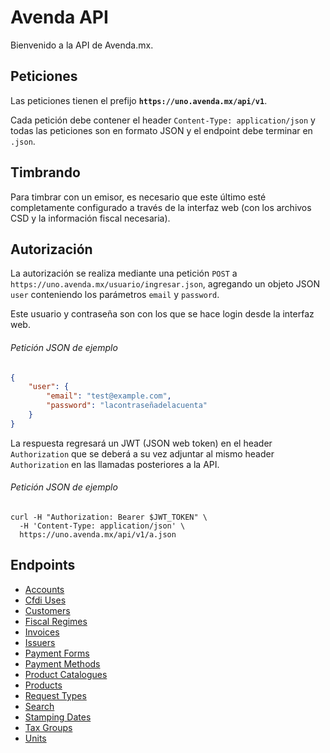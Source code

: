 Avenda API
==================

Bienvenido a la API de Avenda.mx.

Peticiones
----------

Las peticiones tienen el prefijo **`https://uno.avenda.mx/api/v1`**.

Cada petición debe contener el header `Content-Type: application/json` y todas las peticiones son en formato JSON y el endpoint debe terminar en `.json`.

Timbrando
---------

Para timbrar con un emisor, es necesario que este último esté completamente configurado a través de la interfaz web (con los archivos CSD y la información fiscal necesaria).

Autorización
-------------

La autorización se realiza mediante una petición `POST` a `https://uno.avenda.mx/usuario/ingresar.json`, agregando un objeto JSON `user` conteniendo los parámetros `email` y `password`.

Este usuario y contraseña son con los que se hace login desde la interfaz web.

###### Petición JSON de ejemplo
```json
{
    "user": {
        "email": "test@example.com",
        "password": "lacontraseñadelacuenta"
    }
}
```

La respuesta regresará un JWT (JSON web token) en el header `Authorization` que se deberá a su vez adjuntar al mismo header `Authorization` en las llamadas posteriores a la API.

###### Petición JSON de ejemplo
``` shell
curl -H "Authorization: Bearer $JWT_TOKEN" \
  -H 'Content-Type: application/json' \
  https://uno.avenda.mx/api/v1/a.json
```


Endpoints
----------------
- [Accounts](https://github.com/avendaMX/api-doc/blob/master/sections/accounts.md#accounts)
- [Cfdi Uses](https://github.com/avendaMX/api-doc/blob/master/sections/cfdi_uses.md#cfdi_uses)
- [Customers](https://github.com/avendaMX/api-doc/blob/master/sections/customers.md#customers)
- [Fiscal Regimes](https://github.com/avendaMX/api-doc/blob/master/sections/fiscal_regimes.md#fiscal_regimes)
- [Invoices](https://github.com/avendaMX/api-doc/blob/master/sections/invoices.md#invoices)
- [Issuers](https://github.com/avendaMX/api-doc/blob/master/sections/issuers.md#issuers)
- [Payment Forms](https://github.com/avendaMX/api-doc/blob/master/sections/payment_forms.md#payment_forms) 
- [Payment Methods](https://github.com/avendaMX/api-doc/blob/master/sections/payment_methods.md#payment_methods)
- [Product Catalogues](https://github.com/avendaMX/api-doc/blob/master/sections/product_catalogues.md#product_catalogues)
- [Products](https://github.com/avendaMX/api-doc/blob/master/sections/products.md#products)
- [Request Types](https://github.com/avendaMX/api-doc/blob/master/sections/request_types.md#request_types)
- [Search](https://github.com/avendaMX/api-doc/blob/master/sections/search.md#search)
- [Stamping Dates](https://github.com/avendaMX/api-doc/blob/master/sections/stamping_dates.md#stamping_dates)
- [Tax Groups](https://github.com/avendaMX/api-doc/blob/master/sections/tax_groups.md#tax_groups)
- [Units](https://github.com/avendaMX/api-doc/blob/master/sections/units.md#units)
